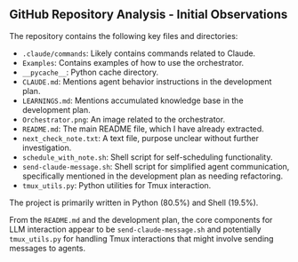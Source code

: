 ## GitHub Repository Analysis - Initial Observations

The repository contains the following key files and directories:

- `.claude/commands`: Likely contains commands related to Claude.
- `Examples`: Contains examples of how to use the orchestrator.
- `__pycache__`: Python cache directory.
- `CLAUDE.md`: Mentions agent behavior instructions in the development plan.
- `LEARNINGS.md`: Mentions accumulated knowledge base in the development plan.
- `Orchestrator.png`: An image related to the orchestrator.
- `README.md`: The main README file, which I have already extracted.
- `next_check_note.txt`: A text file, purpose unclear without further investigation.
- `schedule_with_note.sh`: Shell script for self-scheduling functionality.
- `send-claude-message.sh`: Shell script for simplified agent communication, specifically mentioned in the development plan as needing refactoring.
- `tmux_utils.py`: Python utilities for Tmux interaction.

The project is primarily written in Python (80.5%) and Shell (19.5%).

From the `README.md` and the development plan, the core components for LLM interaction appear to be `send-claude-message.sh` and potentially `tmux_utils.py` for handling Tmux interactions that might involve sending messages to agents.

